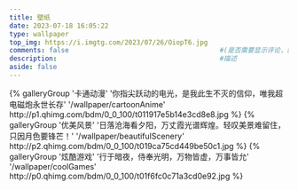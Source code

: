 ```yaml
---
title: 壁纸
date: 2023-07-18 16:05:22
type: wallpaper
top_img: https://i.imgtg.com/2023/07/26/OiopT6.jpg
comments: false                                      #(是否需要显示评论，默认true)
description:                                         #描述
aside: false
---
```


<div class="gallery-group-main">
{% galleryGroup '卡通动漫' '你指尖跃动的电光，是我此生不灭的信仰，唯我超电磁炮永世长存' '/wallpaper/cartoonAnime' http://p1.qhimg.com/bdm/0_0_100/t011917e5b14e3cd8e8.jpg %}
{% galleryGroup '优美风景' '日落沧海看夕阳，万丈霞光谱辉煌。轻叹美景难留住，只因月色要锋芒！' '/wallpaper/beautifulScenery' http://p2.qhimg.com/bdm/0_0_100/t019ca75cd449be50c1.jpg %}
{% galleryGroup '炫酷游戏' '行于暗夜，侍奉光明，万物皆虚，万事皆允' '/wallpaper/coolGames' http://p0.qhimg.com/bdm/0_0_100/t01f6fc0c71a3cd0e92.jpg %}
</div>

